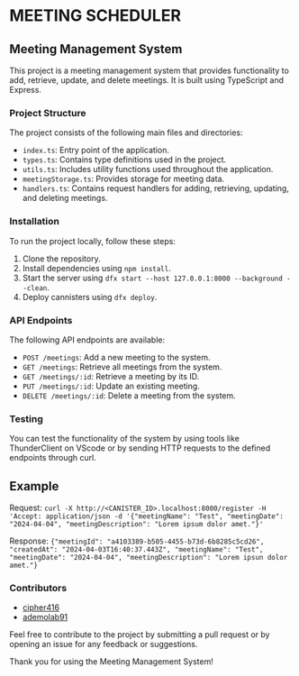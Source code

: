 # MEETING SCHEDULER

## Meeting Management System

This project is a meeting management system that provides functionality to add, retrieve, update, and delete meetings. It is built using TypeScript and Express.

### Project Structure

The project consists of the following main files and directories:

- `index.ts`: Entry point of the application.
- `types.ts`: Contains type definitions used in the project.
- `utils.ts`: Includes utility functions used throughout the application.
- `meetingStorage.ts`: Provides storage for meeting data.
- `handlers.ts`: Contains request handlers for adding, retrieving, updating, and deleting meetings.

### Installation

To run the project locally, follow these steps:

1. Clone the repository.
2. Install dependencies using `npm install`.
3. Start the server using `dfx start --host 127.0.0.1:8000 --background --clean`.
4. Deploy cannisters using `dfx deploy`.

### API Endpoints

The following API endpoints are available:

- `POST /meetings`: Add a new meeting to the system.
- `GET /meetings`: Retrieve all meetings from the system.
- `GET /meetings/:id`: Retrieve a meeting by its ID.
- `PUT /meetings/:id`: Update an existing meeting.
- `DELETE /meetings/:id`: Delete a meeting from the system.

### Testing

You can test the functionality of the system by using tools like ThunderClient on VScode or by sending HTTP requests to the defined endpoints through curl.

## Example

Request:
    `curl -X http://<CANISTER_ID>.localhost:8000/register -H 'Accept: application/json -d '{"meetingName": "Test", "meetingDate": "2024-04-04", "meetingDescription": "Lorem ipsum dolor amet."}'`

Response:
    `{"meetingId": "a4103389-b505-4455-b73d-6b8285c5cd26", "createdAt": "2024-04-03T16:40:37.443Z", "meetingName": "Test", "meetingDate": "2024-04-04", "meetingDescription": "Lorem ipsun dolor amet."}`

### Contributors

- [cipher416](https://github.com/cipher416)
- [ademolab91](https://github.com/ademolab91)

Feel free to contribute to the project by submitting a pull request or by opening an issue for any feedback or suggestions.

Thank you for using the Meeting Management System!
